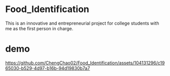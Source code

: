 # Food_Identification
This is an innovative and entrepreneurial project for college students with me as the first person in charge.

# demo
https://github.com/ChengChao02/Food_Identification/assets/104131296/c1965030-b529-4d97-b16b-94d19830b7a7
